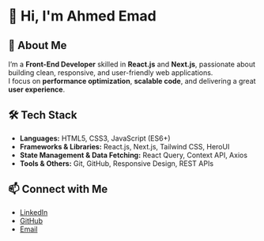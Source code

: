 # 👋 Hi, I'm Ahmed Emad  

## 🚀 About Me  
I’m a **Front-End Developer** skilled in **React.js** and **Next.js**, passionate about building clean, responsive, and user-friendly web applications.  
I focus on **performance optimization**, **scalable code**, and delivering a great **user experience**.  

## 🛠 Tech Stack  
- **Languages:** HTML5, CSS3, JavaScript (ES6+)  
- **Frameworks & Libraries:** React.js, Next.js, Tailwind CSS, HeroUI  
- **State Management & Data Fetching:** React Query, Context API, Axios  
- **Tools & Others:** Git, GitHub, Responsive Design, REST APIs  

## 📫 Connect with Me  
- [LinkedIn](https://www.linkedin.com/in/ahmed-emad50)  
- [GitHub](https://github.com/ahmedemad26)  
- [Email](mailto:ahmeedemadmohamed@gmail.com)  

